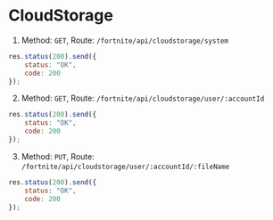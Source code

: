 # CloudStorage

1. Method: ```GET```, Route: ```/fortnite/api/cloudstorage/system```
```javascript
res.status(200).send({
    status: "OK",
    code: 200
});
```

2. Method: ```GET```, Route: ```/fortnite/api/cloudstorage/user/:accountId```
```javascript
res.status(200).send({
    status: "OK",
    code: 200
});
```

3. Method: ```PUT```, Route: ```/fortnite/api/cloudstorage/user/:accountId/:fileName```
```javascript
res.status(200).send({
    status: "OK",
    code: 200
});
```